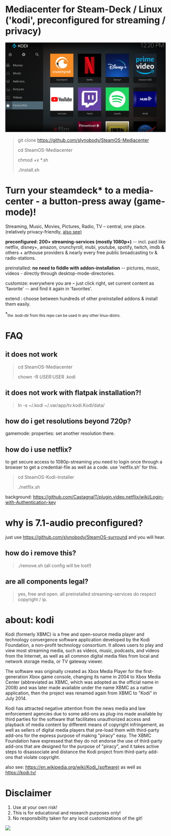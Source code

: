 # Mediacenter for Steam-Deck / Linux ('kodi', preconfigured for streaming / privacy)

<img src="/kodi.png"/>

>
>
> git clone https://github.com/slynobody/SteamOS-Mediacenter
> 
> cd SteamOS-Mediacenter
>
>  chmod +x *.sh
>
> ./install.sh

# Turn your steamdeck* to a media-center - a button-press away (game-mode)!

 Streaming, Music, Movies, Pictures, Radio, TV – central, one place. (relatively privacy-friendly, <a href="https://github.com/slynobody/SteamOS-Privacy">also see)</a>

 **preconfigured: 200+ streaming-services (mostly 1080p+)** -- incl. paid like netflix, disney+, amazon, crunchyroll, mubi, youtube, spotify, twitch, imdb & others + arthouse providers & nearly every   free public broadcasting tv & radio-stations.

 preinstalled: **no need to fiddle with addon-installation** -- pictures, music, videos - directly through desktop-mode-directories.

 customize: everywhere you are – just click right, set current content as 'favorite' -- and find it again in 'favorites'.

 extend : choose between hundreds of other preinstalled addons & install them easily.

*<sub>the .kodi-dir from this repo can be used in any other linux-distro.</sub>

# FAQ
## it does not work
> cd SteamOS-Mediacenter
> 
> chown -R $USER:$USER .kodi

## it does not work with flatpak installation?!
> ln -s ~/.kodi ~/.var/app/tv.kodi.Kodi/data/

## how do i get resolutions beyond 720p?
gamemode: properties: set another resolution there.

## how do i use netflix?
to get secure access to 1080p-streaming you need to login once through a browser to get a credential-file as well as a code. use 'netflix.sh' for this.

> cd SteamOS-Kodi-Installer
>
> ./netflix.sh

background: https://github.com/CastagnaIT/plugin.video.netflix/wiki/Login-with-Authentication-key

# why is 7.1-audio preconfigured?
just use https://github.com/slynobody/SteamOS-surround and you will hear.

## how do i remove this?
> ./remove.sh (all config will be lost!)

## are all components legal?
> yes, free and open. all preinstalled streaming-services do respect copyright / ip.

# about: kodi
Kodi (formerly XBMC) is a free and open-source media player and technology convergence software application developed by the Kodi Foundation, a non-profit technology consortium. It allows users to play and view most streaming media, such as videos, music, podcasts, and videos from the Internet, as well as all common digital media files from local and network storage media, or TV gateway viewer.

The software was originally created as Xbox Media Player for the first-generation Xbox game console, changing its name in 2004 to Xbox Media Center (abbreviated as XBMC, which was adopted as the official name in 2008) and was later made available under the name XBMC as a native application, then the project was renamed again from XBMC to "Kodi" in July 2014.

Kodi has attracted negative attention from the news media and law enforcement agencies due to some add-ons as plug-ins made available by third parties for the software that facilitates unauthorized access and playback of media content by different means of copyright infringement, as well as sellers of digital media players that pre-load them with third-party add-ons for the express purpose of making "piracy" easy. The XBMC Foundation have expressed that they do not endorse the use of third-party add-ons that are designed for the purpose of "piracy", and it takes active steps to disassociate and distance the Kodi project from third-party add-ons that violate copyright.

also see: https://en.wikipedia.org/wiki/Kodi_(software) as well as https://kodi.tv/

# Disclaimer
1. Use at your own risk!
2. This is for educational and research purposes only!
3. No responsibility taken for any local customizations of the git!


<a href="https://artsandculture.google.com/experiment/viola-the-bird/nAEJVwNkp-FnrQ?cp=e30."><img src="https://images.pling.com/img/00/00/78/78/79/2160403/proxy-image1.jpeg"/></a>
